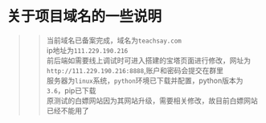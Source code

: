 关于项目域名的一些说明
====================
>>当前域名已备案完成，域名为`teachsay.com`<br>
>>ip地址为`111.229.190.216`<br>
>>前后端如需要线上调试时可进入搭建的宝塔页面进行修改，网址为`http://111.229.190.216:8888`,账户和密码会提交在群里<br>
>>服务器为`linux`系统，`python`环境已下载并配置，python版本为`3.6`，pip已下载<br>
>>原测试的白嫖网站因为其网站升级，需要相关修改，故目前白嫖网站已经不能用了<br>
